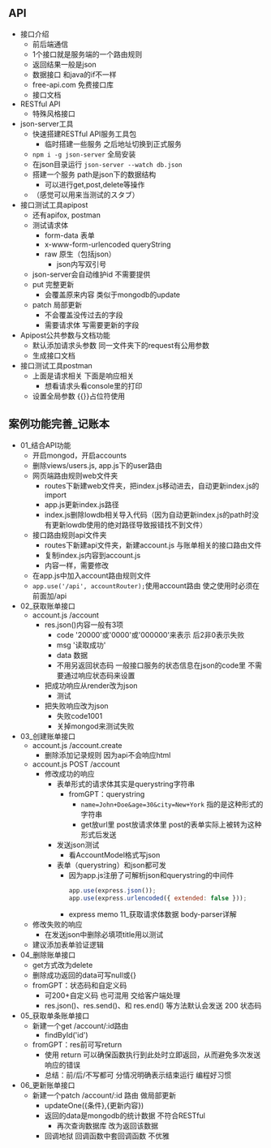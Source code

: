 ## API
- 接口介绍
  - 前后端通信
  - 1个接口就是服务端的一个路由规则
  - 返回结果一般是json
  - 数据接口 和java的if不一样
  - free-api.com 免费接口库
  - 接口文档
- RESTful API
  - 特殊风格接口
- json-server工具
  - 快速搭建RESTful API服务工具包
    - 临时搭建一些服务 之后地址切换到正式服务
  - `npm i -g json-server` 全局安装
  - 在json目录运行 `json-server --watch db.json`
  - 搭建一个服务 path是json下的数据结构
    - 可以进行get,post,delete等操作
  - （感觉可以用来当测试的スタブ）
- 接口测试工具apipost
  - 还有apifox, postman
  - 测试请求体
    - form-data 表单
    - x-www-form-urlencoded queryString
    - raw 原生（包括json）
      - json内写双引号
  - json-server会自动维护id 不需要提供
  - put 完整更新
    - 会覆盖原来内容 类似于mongodb的update
  - patch 局部更新
    - 不会覆盖没传过去的字段
    - 需要请求体 写需要更新的字段
- Apipost公共参数与文档功能
  - 默认添加请求头参数 同一文件夹下的request有公用参数
  - 生成接口文档 
- 接口测试工具postman
  - 上面是请求相关 下面是响应相关
    - 想看请求头看console里的打印
  - 设置全局参数 {{}}占位符使用
## 案例功能完善_记账本
- 01_结合API功能
  - 开启mongod，开启accounts
  - 删除views/users.js, app.js下的user路由
  - 网页端路由规则web文件夹
    - routes下新建web文件夹，把index.js移动进去，自动更新index.js的import
    - app.js更新index.js路径
    - index.js删除lowdb相关导入代码（因为自动更新index.js的path时没有更新lowdb使用的绝对路径导致报错找不到文件）
  - 接口路由规则api文件夹
    - routes下新建api文件夹，新建account.js 与账单相关的接口路由文件
    - 复制index.js内容到account.js
    - 内容一样，需要修改
  - 在app.js中加入account路由规则文件
  - `app.use('/api', accountRouter);`使用account路由 使之使用时必须在前面加/api
- 02_获取账单接口
  - account.js /account
    - res.json()内容一般有3项
      - code '20000'或'0000'或'000000'来表示 后2非0表示失败
      - msg '读取成功'
      - data 数据
      - 不用另返回状态码 一般接口服务的状态信息在json的code里 不需要通过响应状态码来设置
    - 把成功响应从render改为json
      - 测试
    - 把失败响应改为json
      - 失败code1001
      - 关掉mongod来测试失败
- 03_创建账单接口
  - account.js /account.create
    - 删除添加记录规则 因为api不会响应html
  - account.js POST /account
    - 修改成功的响应
      - 表单形式的请求体其实是querystring字符串
        - fromGPT：querystring
          - `name=John+Doe&age=30&city=New+York` 指的是这种形式的字符串
          - get放url里 post放请求体里 post的表单实际上被转为这种形式后发送
      - 发送json测试
        - 看AccountModel格式写json
      - 表单（querystring）和json都可发
        - 因为app.js注册了可解析json和querystring的中间件
          ```js
          app.use(express.json());
          app.use(express.urlencoded({ extended: false }));
          ```
        - express memo 11_获取请求体数据 body-parser详解
  - 修改失败的响应
    - 在发送json中删除必填项title用以测试
  - 建议添加表单验证逻辑
- 04_删除账单接口
  - get方式改为delete
  - 删除成功返回的data可写null或{}
  - fromGPT：状态码和自定义码
    - 可200+自定义码 也可混用 交给客户端处理
    - res.json()、res.send()、和 res.end() 等方法默认会发送 200 状态码
- 05_获取单条账单接口
  - 新建一个get /account/:id路由
    - findById('id')
  - fromGPT：res前可写return
    - 使用 return 可以确保函数执行到此处时立即返回，从而避免多次发送响应的错误
    - 总结：前/后/不写都可 分情况明确表示结束运行 编程好习惯
- 06_更新账单接口
  - 新建一个patch /account/:id 路由 做局部更新
    - updateOne({条件},{更新内容})
    - 返回的data是mongodb的统计数据 不符合RESTful
      - 再次查询数据库 改为返回该数据
    - 回调地狱 回调函数中套回调函数 不优雅